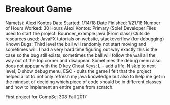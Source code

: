 Breakout Game
====
Name(s): Alexi Kontos
Date Started: 1/14/18
Date Finished: 1/21/18
Number of Hours Worked: 30 Hours
Alexi Kontos: Primary (Sole) Developer
Files used to start the project: Bouncer_example.java (From class)
Outside resources used: JavaFX tutorials on website, stackoverflow (for debugging)
Known Bugs: Third level the ball will randomly not start moving and sometimes will. I had a very hard time figuring out why exactly this is the case so the bug still exists, sometimes the ball will follow the wall all the way out of the top corner and disappear. Sometimes the debug menu also does not appear with the D key
Cheat Keys: L - add a life, N skip to next level, D show debug menu, ESC - quits the game
I felt that the project helped a lot to not only refresh my java knowledge but also to help me get in the mindset of deciding which piece of code should be in different classes and how to implement an entire game from scratch.

First project for CompSci 308 Fall 2017
